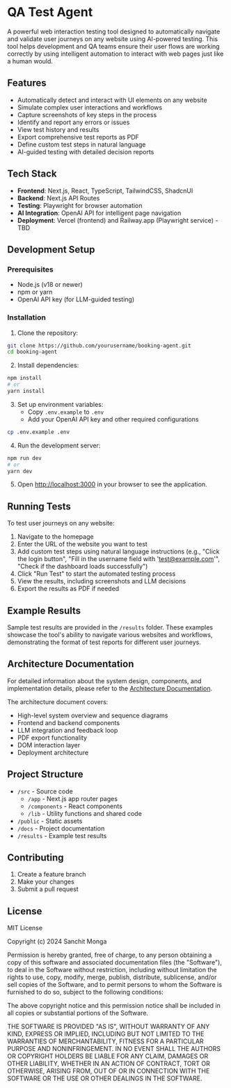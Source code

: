 # QA Test Agent

A powerful web interaction testing tool designed to automatically navigate and validate user journeys on any website using AI-powered testing. This tool helps development and QA teams ensure their user flows are working correctly by using intelligent automation to interact with web pages just like a human would.

## Features

- Automatically detect and interact with UI elements on any website
- Simulate complex user interactions and workflows
- Capture screenshots of key steps in the process
- Identify and report any errors or issues
- View test history and results
- Export comprehensive test reports as PDF
- Define custom test steps in natural language
- AI-guided testing with detailed decision reports

## Tech Stack

- **Frontend**: Next.js, React, TypeScript, TailwindCSS, ShadcnUI
- **Backend**: Next.js API Routes
- **Testing**: Playwright for browser automation
- **AI Integration**: OpenAI API for intelligent page navigation
- **Deployment**: Vercel (frontend) and Railway.app (Playwright service) - TBD

## Development Setup

### Prerequisites

- Node.js (v18 or newer)
- npm or yarn
- OpenAI API key (for LLM-guided testing)

### Installation

1. Clone the repository:
```bash
git clone https://github.com/yourusername/booking-agent.git
cd booking-agent
```

2. Install dependencies:
```bash
npm install
# or
yarn install
```

3. Set up environment variables:
   - Copy `.env.example` to `.env`
   - Add your OpenAI API key and other required configurations

```bash
cp .env.example .env
```

4. Run the development server:
```bash
npm run dev
# or
yarn dev
```

5. Open [http://localhost:3000](http://localhost:3000) in your browser to see the application.

## Running Tests

To test user journeys on any website:

1. Navigate to the homepage
2. Enter the URL of the website you want to test
3. Add custom test steps using natural language instructions (e.g., "Click the login button", "Fill in the username field with 'test@example.com'", "Check if the dashboard loads successfully")
4. Click "Run Test" to start the automated testing process
5. View the results, including screenshots and LLM decisions
6. Export the results as PDF if needed

## Example Results

Sample test results are provided in the `/results` folder. These examples showcase the tool's ability to navigate various websites and workflows, demonstrating the format of test reports for different user journeys.

## Architecture Documentation

For detailed information about the system design, components, and implementation details, please refer to the [Architecture Documentation](docs/ARCHITECTURE.md).

The architecture document covers:
- High-level system overview and sequence diagrams
- Frontend and backend components
- LLM integration and feedback loop
- PDF export functionality
- DOM interaction layer
- Deployment architecture

## Project Structure

- `/src` - Source code
  - `/app` - Next.js app router pages
  - `/components` - React components
  - `/lib` - Utility functions and shared code
- `/public` - Static assets
- `/docs` - Project documentation
- `/results` - Example test results

## Contributing

1. Create a feature branch
2. Make your changes
3. Submit a pull request

## License

MIT License

Copyright (c) 2024 Sanchit Monga

Permission is hereby granted, free of charge, to any person obtaining a copy
of this software and associated documentation files (the "Software"), to deal
in the Software without restriction, including without limitation the rights
to use, copy, modify, merge, publish, distribute, sublicense, and/or sell
copies of the Software, and to permit persons to whom the Software is
furnished to do so, subject to the following conditions:

The above copyright notice and this permission notice shall be included in all
copies or substantial portions of the Software.

THE SOFTWARE IS PROVIDED "AS IS", WITHOUT WARRANTY OF ANY KIND, EXPRESS OR
IMPLIED, INCLUDING BUT NOT LIMITED TO THE WARRANTIES OF MERCHANTABILITY,
FITNESS FOR A PARTICULAR PURPOSE AND NONINFRINGEMENT. IN NO EVENT SHALL THE
AUTHORS OR COPYRIGHT HOLDERS BE LIABLE FOR ANY CLAIM, DAMAGES OR OTHER
LIABILITY, WHETHER IN AN ACTION OF CONTRACT, TORT OR OTHERWISE, ARISING FROM,
OUT OF OR IN CONNECTION WITH THE SOFTWARE OR THE USE OR OTHER DEALINGS IN THE
SOFTWARE.
